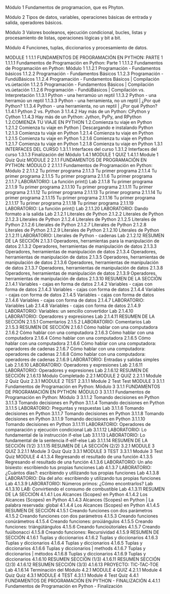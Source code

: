Módulo 1
Fundamentos de programacion, que es Phyton.

Módulo 2
Tipos de datos, variables, operaciones básicas de entrada y salida, operadores básicos.

Módulo 3
Valores booleanos, ejecución condicional, bucles, listas y procesamiento de listas, operaciones lógicas y bit a bit.

Módulo 4
Funciones, tuplas, diccionarios y procesamiento de datos.

MODULE 1
1.1.1 FUNDAMENTOS DE PROGRAMACIÓN EN PYTHON: PARTE 1
1.1.1.1 Fundamentos de Programación en Python: Parte 1
1.1.1.2 Fundamentos de Programación en Python: Módulo 1
1.1.2.1 Programación - Fundamentos básicos
1.1.2.2 Programación - Fundamentos Básicos
1.1.2.3 Programación - FundúBásicos
1.1.2.4 Programación - Fundamentos Básicos | Compilación vs.úetación
1.1.2.5 Programación - Fundamentos Básicos | Compilación vs.úetación
1.1.2.6 Programación - FundúBásicos | Compilación vs. Interpretación
1.1.3.1 Python - una herramúo un reptil
1.1.3.2 Python - una herramúo un reptil
1.1.3.3 Python - una herramienta, no un reptil | ¿Por qué Python?
1.1.3.4 Python - una herramienta, no un reptil | ¿Por qué Python?
1.1.4.1 Python 2 vs. Python 3
1.1.4.2 Hay más de un Python: CPython y Cython
1.1.4.3 Hay más de un Python: Jython, PyPy, and RPython
1.2.COMIENZA TU VIAJE EN PYTHON
1.2.Comienza tu viaje en Python
1.2.1.2 Comienza tu viaje en Python | Descargando e instalando Python
1.2.1.3 Comienza tu viaje en Python
1.2.1.4 Comienza tu viaje en Python
1.2.1.5 Comienza tu viaje en Python
1.2.1.6 Comienza tu viaje en Python
1.2.1.7 Comienza tu viaje en Python
1.2.1.8 Comienza tu viaje en Python
1.3.1 INTERFACES DEL CURSO
1.3.1.1 Interfaces del curso
1.3.1.2 Interfaces del curso
1.3.1.3 Finalización del Módulo
1.4.1 MODULE 1 QUIZ
1.4.1.1 Module 1 Quiz Quiz
MODULE 2
2.1.1 FUNDAMENTOS DE PROGRAMACIÓN EN PYTHON: MÓDULO 2
2.1.1.1 Fundamentos de Programación en Python: Módulo 2
2.1.1.2 Tu primer programa
2.1.1.3 Tu primer programa
2.1.1.4 Tu primer programa
2.1.1.5 Tu primer programa
2.1.1.6 Tu primer programa
2.1.1.7 LABORATORIO: La función print() Lab
2.1.1.8 Tu primer programa
2.1.1.9 Tu primer programa
2.1.1.10 Tu primer programa
2.1.1.11 Tu primer programa
2.1.1.12 Tu primer programa
2.1.1.13 Tu primer programa
2.1.1.14 Tu primer programa
2.1.1.15 Tu primer programa
2.1.1.16 Tu primer programa
2.1.1.17 Tu primer programa
2.1.1.18 Tu primer programa
2.1.1.19 LABORATORIO: La función print() Lab
2.1.1.20 LABORATORIO: Dando formato a la salida Lab
2.1.2.1 Literales de Python
2.1.2.2 Literales de Python
2.1.2.3 Literales de Python
2.1.2.4 Literales de Python
2.1.2.5 Literales de Python
2.1.2.6 Literales de Python
2.1.2.7 Literales de Python
2.1.2.8 Literales de Python
2.1.2.9 Literales de Python
2.1.2.10 Literales de Python
2.1.2.11 LABORATORIO: Literales de Python - cadenas Lab
2.1.2.12 RESUMEN DE LA SECCIÓN
2.1.3.1 Operadores, herramientas para la manipulación de datos
2.1.3.2 Operadores, herramientas de manipulación de datos
2.1.3.3 Operadores, herramientas de manipulación de datos
2.1.3.4 Operadores, herramientas de manipulación de datos
2.1.3.5 Operadores, herramientas de manipulación de datos
2.1.3.6 Operadores, herramientas de manipulación de datos
2.1.3.7 Operadores, herramientas de manipulación de datos
2.1.3.8 Operadores, herramientas de manipulación de datos
2.1.3.9 Operadores, herramientas de manipulación de datos
2.1.3.10 RESUMEN DE LA SECCIÓN
2.1.4.1 Variables - cajas en forma de datos
2.1.4.2 Variables - cajas con forma de datos
2.1.4.3 Variables - cajas con forma de datos
2.1.4.4 Variables - cajas con forma de datos
2.1.4.5 Variables - cajas con forma de datos
2.1.4.6 Variables - cajas con forma de datos
2.1.4.7 LABORATORIO: Variables Lab
2.1.4.8 Variables - cajas con forma de datos
2.1.4.9 LABORATORIO: Variables: un sencillo convertidor Lab
2.1.4.10 LABORATORIO: Operadores y expresiones Lab
2.1.4.11 RESUMEN DE LA SECCIÓN
2.1.5.1 Comentarios
2.1.5.2 LABORATORIO: Comentarios Lab
2.1.5.3 RESUMEN DE SECCIÓN
2.1.6.1 Cómo hablar con una computadora
2.1.6.2 Cómo hablar con una computadora
2.1.6.3 Cómo hablar con una computadora
2.1.6.4 Cómo hablar con una computadora
2.1.6.5 Cómo hablar con una computadora
2.1.6.6 Cómo hablar con una computadora: operadores de cadenas
2.1.6.7 Cómo hablar con una computadora: operadores de cadenas
2.1.6.8 Cómo hablar con una computadora: operadores de cadenas
2.1.6.9 LABORATORIO: Entradas y salidas simples Lab
2.1.6.10 LABORATORIO: Operadores y expresiones Lab
2.1.6.11 LABORATORIO: Operadores y expresiones Lab
2.1.6.12 RESUMEN DE SECCIÓN
2.1.6.13 Módulo Completado
2.2.1 MODULE 2 QUIZ
2.2.1.1 Module 2 Quiz Quiz
2.3.1 MODULE 2 TEST
2.3.1.1 Module 2 Test Test
MODULE 3
3.1.1 Fundamentos de Programación en Python: Módulo 3
3.1.1 FUNDAMENTOS DE PROGRAMACIÓN EN PYTHON: MÓDULO 3
3.1.1.1 Fundamentos de Programación en Python: Módulo 3
3.1.1.2 Tomando decisiones en Python
3.1.1.3 Tomando decisiones en Python
3.1.1.4 Tomando decisiones en Python
3.1.1.5 LABORATORIO: Preguntas y respuestas Lab
3.1.1.6 Tomando decisiones en Python
3.1.1.7 Tomando decisiones en Python
3.1.1.8 Tomando decisiones en Python
3.1.1.9 Tomando decisiones en Python
3.1.1.10 Tomando decisiones en Python
3.1.1.11 LABORATORIO: Operadores de comparación y ejecución condicional Lab
3.1.1.12 LABORATORIO: Lo fundamental de la instrucción if-else Lab
3.1.1.13 LABORATORIO: Lo fundamental de la sentencia if-elif-else Lab
3.1.1.14 RESUMEN DE LA SECCIÓN (1/2)
3.1.1.15 RESUMEN DE LA SECCIÓN (2/2)
3.2.1 MODULE 3 QUIZ
3.2.1.1 Module 3 Quiz Quiz
3.3.1 MODULE 3 TEST
3.3.1.1 Module 3 Test Quiz
MODULE 4
4.1.3.4 Regresando el resultado de una función
4.1.3.5 Regresando el resultado de una función
4.1.3.6 LABORATORIO: Un año bisiesto: escribiendo tus propias funciones Lab
4.1.3.7 LABORATORIO: ¿Cuántos días?: escribiendo y utilizando tus propias funciones Lab
4.1.3.8 LABORATORIO: Día del año: escribiendo y utilizando tus propias funciones Lab
4.1.3.9 LABORATORIO: Números primos: ¿Cómo encontrarlos? Lab
4.1.3.10 LAB: Convirtiendo el consumo de combustible Lab
4.1.3.11 RESUMEN DE LA SECCIÓN
4.1.4.1 Los Alcances (Scopes) en Python
4.1.4.2 Los Alcances (Scopes) en Python
4.1.4.3 Alcances (Scopes) en Python | La palabra reservada: global
4.1.4.4 Los Alcances (Scopes) en Python
4.1.4.5 RESUMEN DE SECCIÓN
4.1.5.1 Creando funciones con dos parámetros
4.1.5.2 Creando funciones con dos parámetros
4.1.5.3 Creando funciones conúrámetros
4.1.5.4 Creando funciones: proúiángulos
4.1.5.5 Creando funciones: triángútángulos
4.1.5.6 Creando funcioútoriales
4.1.5.7 Creando fuúibonacci
4.1.5.8 Creando funciones: Recursividad
4.1.5.9 RESUMEN DE SECCIÓN
4.1.6.1 Tuplas y diccionarios
4.1.6.2 Tuplas y diccionarios
4.1.6.3 Tuplas y diccionarios
4.1.6.4 Tuplas y diccionarios
4.1.6.5 Tuplas y diccionarios
4.1.6.6 Tuplas y diccionarios | methods
4.1.6.7 Tuplas y diccionarios | métodos
4.1.6.8 Tuplas y diccionarios
4.1.6.9 Tuplas y diccionarios
4.1.6.10 RESUMEN SECCIÓN (1/3)
4.1.6.11 RESUMEN SECCIÓN (2/3)
4.1.6.12 RESUMEN SECCIÓN (3/3)
4.1.6.13 PROYECTO: TIC-TAC-TOE Lab
4.1.6.14 Terminación del Módulo
4.2.1 MODULE 4 QUIZ
4.2.1.1 Module 4 Quiz Quiz
4.3.1 MODULE 4 TEST
4.3.1.1 Module 4 Test Quiz
4.4.1 FUNDAMENTOS DE PROGRAMACIÓN EN PYTHON - FINALIZACIÓN
4.4.1.1 Fundamentos de Programación en Python - Finalización

